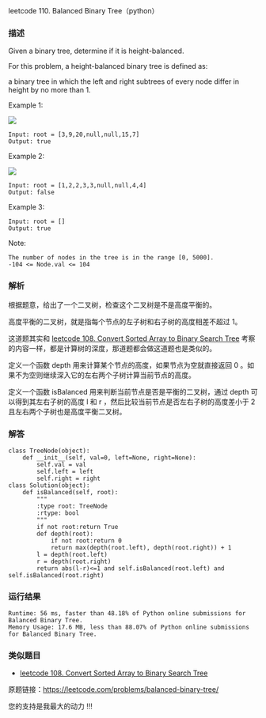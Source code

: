 leetcode  110. Balanced Binary Tree（python）


### 描述


Given a binary tree, determine if it is height-balanced.

For this problem, a height-balanced binary tree is defined as:

a binary tree in which the left and right subtrees of every node differ in height by no more than 1.


Example 1:

![](https://p3-juejin.byteimg.com/tos-cn-i-k3u1fbpfcp/64d4a623bb7042268e49ada77a52f8db~tplv-k3u1fbpfcp-zoom-1.image)

	Input: root = [3,9,20,null,null,15,7]
	Output: true

	
Example 2:


![](https://p3-juejin.byteimg.com/tos-cn-i-k3u1fbpfcp/5dcaba7d0c414aff804788f96014bb28~tplv-k3u1fbpfcp-zoom-1.image)

	Input: root = [1,2,2,3,3,null,null,4,4]
	Output: false

Example 3:


	Input: root = []
	Output: true
	

Note:


	The number of nodes in the tree is in the range [0, 5000].
	-104 <= Node.val <= 104

### 解析


根据题意，给出了一个二叉树，检查这个二叉树是不是高度平衡的。

高度平衡的二叉树，就是指每个节点的左子树和右子树的高度相差不超过 1。

这道题其实和 [leetcode 108. Convert Sorted Array to Binary Search Tree](https://juejin.cn/post/7021322404328636452) 考察的内容一样，都是计算树的深度，那道题都会做这道题也是类似的。

定义一个函数 depth 用来计算某个节点的高度，如果节点为空就直接返回 0 。如果不为空则继续深入它的左右两个子树计算当前节点的高度。

定义一个函数 isBalanced 用来判断当前节点是否是平衡的二叉树，通过 depth 可以得到其左右子树的高度 l 和 r ，然后比较当前节点是否左右子树的高度差小于 2 且左右两个子树也是高度平衡二叉树。



### 解答
				
	class TreeNode(object):
	    def __init__(self, val=0, left=None, right=None):
	        self.val = val
	        self.left = left
	        self.right = right
	class Solution(object):
	    def isBalanced(self, root):
	        """
	        :type root: TreeNode
	        :rtype: bool
	        """
	        if not root:return True
	        def depth(root):
	            if not root:return 0
	            return max(depth(root.left), depth(root.right)) + 1
	        l = depth(root.left)
	        r = depth(root.right)
	        return abs(l-r)<=1 and self.isBalanced(root.left) and self.isBalanced(root.right)
	
	            
	        
			
### 运行结果

	Runtime: 56 ms, faster than 48.18% of Python online submissions for Balanced Binary Tree.
	Memory Usage: 17.6 MB, less than 88.07% of Python online submissions for Balanced Binary Tree.


### 类似题目

* [leetcode 108. Convert Sorted Array to Binary Search Tree](https://leetcode.com/problems/convert-sorted-array-to-binary-search-tree/)

原题链接：https://leetcode.com/problems/balanced-binary-tree/


您的支持是我最大的动力 !!!

